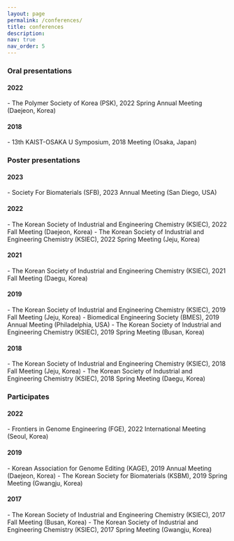 ```yaml
---
layout: page
permalink: /conferences/
title: conferences
description: 
nav: true
nav_order: 5
---
```


<h3>Oral presentations</h3>
<h4>2022</h4> 
  - The Polymer Society of Korea (PSK), 2022 Spring Annual Meeting (Daejeon, Korea)
<h4>2018</h4>
  - 13th KAIST-OSAKA U Symposium, 2018 Meeting (Osaka, Japan)


<h3>Poster presentations</h3>
<h4>2023</h4>
  - Society For Biomaterials (SFB), 2023 Annual Meeting (San Diego, USA)
<h4>2022</h4>
  - The Korean Society of Industrial and Engineering Chemistry (KSIEC), 2022 Fall Meeting (Daejeon, Korea)
  - The Korean Society of Industrial and Engineering Chemistry (KSIEC), 2022 Spring Meeting (Jeju, Korea)
<h4>2021</h4>
  - The Korean Society of Industrial and Engineering Chemistry (KSIEC), 2021 Fall Meeting (Daegu, Korea)
<h4>2019</h4>
  - The Korean Society of Industrial and Engineering Chemistry (KSIEC), 2019 Fall Meeting (Jeju, Korea)
  - Biomedical Engineering Society (BMES), 2019 Annual Meeting (Philadelphia, USA)
  - The Korean Society of Industrial and Engineering Chemistry (KSIEC), 2019 Spring Meeting (Busan, Korea)
<h4>2018</h4>
  - The Korean Society of Industrial and Engineering Chemistry (KSIEC), 2018 Fall Meeting (Jeju, Korea)
  - The Korean Society of Industrial and Engineering Chemistry (KSIEC), 2018 Spring Meeting (Daegu, Korea)


<h3>Participates</h3>
<h4>2022</h4>
  - Frontiers in Genome Engineering (FGE), 2022 International Meeting (Seoul, Korea) 
<h4>2019</h4>  
  - Korean Association for Genome Editing (KAGE), 2019 Annual Meeting (Daejeon, Korea)
  - The Korean Society for Biomaterials (KSBM), 2019 Spring Meeting (Gwangju, Korea)
<h4>2017</h4>
  - The Korean Society of Industrial and Engineering Chemistry (KSIEC), 2017 Fall Meeting (Busan, Korea)
  - The Korean Society of Industrial and Engineering Chemistry (KSIEC), 2017 Spring Meeting (Gwangju, Korea)
